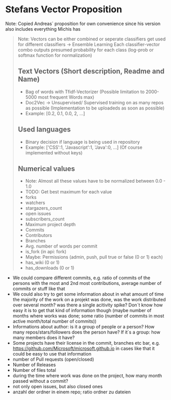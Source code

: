 # Stefans Vector Proposition

Note: Copied Andreas´ proposition for own convenience since his version also includes everything Michis has

>Note: Vectors can be either combined or seperate classifiers get used for different classifiers -> Ensemble Learning
>Each classifier-vector combo outputs presumed probability for each class (log-prob or softmax function for normalization)
>
>## Text Vectors (Short description, Readme and Name)
>* Bag of words with Tfidf-Vectorizer (Possible limitation to 2000-5000 most frequent Words max)
>* Doc2Vec -> Unsupervised/ Supervised training on as many repos as possible (Implementation to be uploadeds as soon as possible)
>* Example: [0.2, 0.1, 0.0, 2, ...]
>
>## Used languages
>* Binary decision if language is being used in repository
>* Example: ['CSS':1, 'Javascript':1, 'Java':0, ...] (Of course implemented without keys)
>
>## Numerical values
>* Note: Almost all these values have to be normalized between 0.0 - 1.0
>* TODO: Get best maximum for each value
>* forks
>* watchers
>* stargazers_count
>* open issues
>* subscribers_count
>* Maximum project depth
>* Commits
>* Contributors
>* Branches
>* Avg. number of words per commit
>* is_fork (in api: fork)
>* Maybe: Permissions (admin, push, pull true or false (0 or 1) each)
>* has_wiki (0 or 1)
>* has_downloads (0 or 1)

* We could compare different commits, e.g. ratio of commits of the persons with the most and 2nd most contributions, average number of commits or stuff
  like that
* We could also try to get some information about in what amount of time the majority of the work on a projekt was done,
  was the work distributed over several month? was there a single acitivity spike? Don´t know how easy it is to get that kind
  of information though (maybe number of months where works was done; some ratio (number of commits in most active month/total number of commits))
* Informations about author: is it a group of people or a person? How many repos/stars/followers does the person have? If it´s a group: 
  how many members does it have?
* Some projects have their license in the commit, branches etc bar, e.g. https://github.com/Microsoft/microsoft.github.io in cases like that it could be easy to use that information
* number of Pull requests (open/closed)
* Number of Releases
* Number of files total
* during the time where work was done on the project, how many month passed without a commit? 
* not only open issues, but also closed ones
* anzahl der ordner in einem repo; ratio ordner zu dateien